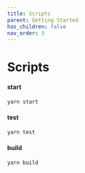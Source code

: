 ```yaml
---
title: Scripts
parent: Getting Started
has_children: false
nav_order: 3
---
```


# Scripts

#### start

```bash
yarn start
```

#### test

```bash
yarn test
```

#### build

```bash
yarn build
```
